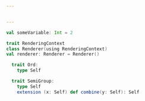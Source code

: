 ```yaml
---


---
```


```scala
val someVariable: Int = 2
```

```scala sc:fail
trait RenderingContext
class Renderer(using RenderingContext)
val renderer: Renderer = Renderer()
```

```scala
  trait Ord:
    type Self

  trait SemiGroup:
    type Self
    extension (x: Self) def combine(y: Self): Self
```

